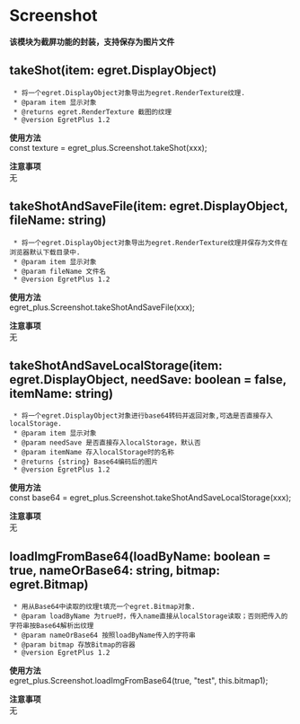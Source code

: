 # Screenshot
**该模块为截屏功能的封装，支持保存为图片文件**
## takeShot(item: egret.DisplayObject)
     * 将一个egret.DisplayObject对象导出为egret.RenderTexture纹理.
     * @param item 显示对象
     * @returns egret.RenderTexture 截图的纹理
     * @version EgretPlus 1.2
**使用方法**  
const texture = egret_plus.Screenshot.takeShot(xxx);

**注意事项**  
无
## takeShotAndSaveFile(item: egret.DisplayObject, fileName: string)
     * 将一个egret.DisplayObject对象导出为egret.RenderTexture纹理并保存为文件在浏览器默认下载目录中.
     * @param item 显示对象
     * @param fileName 文件名
     * @version EgretPlus 1.2
**使用方法**  
egret_plus.Screenshot.takeShotAndSaveFile(xxx);

**注意事项**  
无
## takeShotAndSaveLocalStorage(item: egret.DisplayObject, needSave: boolean = false, itemName: string)
     * 将一个egret.DisplayObject对象进行base64转码并返回对象,可选是否直接存入localStorage.
     * @param item 显示对象
     * @param needSave 是否直接存入localStorage，默认否
     * @param itemName 存入localStorage时的名称
     * @returns {string} Base64编码后的图片
     * @version EgretPlus 1.2
**使用方法**  
const base64 = egret_plus.Screenshot.takeShotAndSaveLocalStorage(xxx);

**注意事项**  
无
## loadImgFromBase64(loadByName: boolean = true, nameOrBase64: string, bitmap: egret.Bitmap)
     * 用从Base64中读取的纹理t填充一个egret.Bitmap对象.
     * @param loadByName 为true时，传入name直接从localStorage读取；否则把传入的字符串按Base64解析出纹理
     * @param nameOrBase64 按照loadByName传入的字符串
     * @param bitmap 存放Bitmap的容器
     * @version EgretPlus 1.2
**使用方法**  
egret_plus.Screenshot.loadImgFromBase64(true, "test", this.bitmap1);

**注意事项**  
无